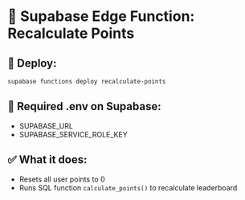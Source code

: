 # 🧠 Supabase Edge Function: Recalculate Points

## 📌 Deploy:
```bash
supabase functions deploy recalculate-points
```

## 🔐 Required .env on Supabase:
- SUPABASE_URL
- SUPABASE_SERVICE_ROLE_KEY

## ✅ What it does:
- Resets all user points to 0
- Runs SQL function `calculate_points()` to recalculate leaderboard
